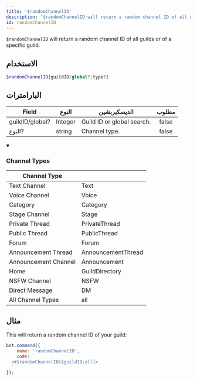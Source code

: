 ```yaml
---
title: '$randomChannelID'
description: '$randomChannelID will return a random channel ID of all guilds or of a specific guild.'
id: randomChannelID
---
```


`$randomChannelID` will return a random channel ID of all guilds or of a specific guild.

## الاستخدام

```php
$randomChannelID[guildID/global?;type?]
```

## البارامترات

| Field           | النوع   | الديسكبربشين               | مطلوب |
| --------------- | ------- | -------------------------- |:-----:|
| guildID/global? | Integer | Guild ID or global search. | false |
| النوع?          | string  | Channel type.              | false |

<details open>
  <summary><h3> Channel Types </h3></summary>

| Channel Type         |                    |
| -------------------- | ------------------ |
| Text Channel         | Text               |
| Voice Channel        | Voice              |
| Category             | Category           |
| Stage Channel        | Stage              |
| Private Thread       | PrivateThread      |
| Public Thread        | PublicThread       |
| Forum                | Forum              |
| Announcement Thread  | AnnouncementThread |
| Announcement Channel | Announcement       |
| Home                 | GuildDirectory     |
| NSFW Channel         | NSFW               |
| Direct Message       | DM                 |
| All Channel Types    | all                |

</details>

## مثال

This will return a random channel ID of your guild:

```javascript
bot.command({
    name: 'randomChannelID',
    code: `
  <#$randomChannelID[$guildID;all]>
  `
});
```

